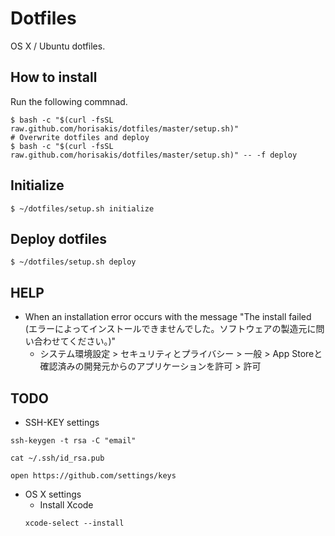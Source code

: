 # Dotfiles
OS X / Ubuntu dotfiles.

##  How to install

Run the following commnad.

```
$ bash -c "$(curl -fsSL raw.github.com/horisakis/dotfiles/master/setup.sh)"
# Overwrite dotfiles and deploy
$ bash -c "$(curl -fsSL raw.github.com/horisakis/dotfiles/master/setup.sh)" -- -f deploy
```

## Initialize

```
$ ~/dotfiles/setup.sh initialize
```

## Deploy dotfiles

```
$ ~/dotfiles/setup.sh deploy
```

## HELP
* When an installation error occurs with the message "The install failed (エラーによってインストールできませんでした。ソフトウェアの製造元に問い合わせてください。)"
  - システム環境設定 > セキュリティとプライバシー > 一般 > App Storeと確認済みの開発元からのアプリケーションを許可 > 許可


## TODO
* SSH-KEY settings

```
ssh-keygen -t rsa -C "email"
```
```
cat ~/.ssh/id_rsa.pub
```
```
open https://github.com/settings/keys
```

* OS X settings
  - Install Xcode
   ```
   xcode-select --install
   ```
